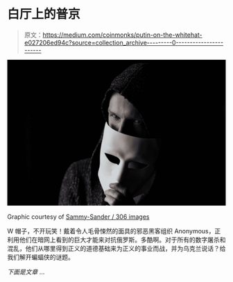 # 白厅上的普京

> 原文：<https://medium.com/coinmonks/putin-on-the-whitehat-e027206ed94c?source=collection_archive---------0----------------------->

![](img/2361e2f5c372b9cf7ce3d54830b866a1.png)

Graphic courtesy of [Sammy-Sander / 306 images](https://pixabay.com/users/sammy-sander-10634669/)

W 帽子，不开玩笑！戴着令人毛骨悚然的面具的邪恶黑客组织 Anonymous，正利用他们在暗网上看到的巨大才能来对抗俄罗斯。多酷啊。对于所有的数字屠杀和混乱，他们从哪里得到正义的道德基础来为正义的事业而战，并为乌克兰说话？给我们解开蝙蝠侠的谜题。

*下面是文章* …